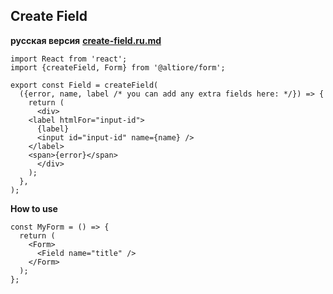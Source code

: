 ## Create Field

**русская версия** [**create-field.ru.md**](create-field.ru.md)

```tsx
import React from 'react';
import {createField, Form} from '@altiore/form';

export const Field = createField(
  ({error, name, label /* you can add any extra fields here: */}) => {
    return (
      <div>
	<label htmlFor="input-id">
	  {label}
	  <input id="input-id" name={name} />
	</label>
	<span>{error}</span>
      </div>
    );
  },
);
```

**How to use**

```tsx
const MyForm = () => {
  return (
    <Form>
      <Field name="title" />
    </Form>
  );
};
```
